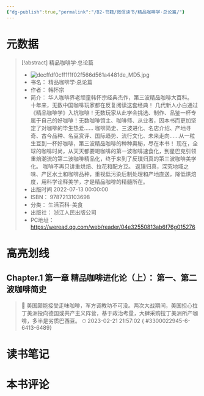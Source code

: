 ```yaml
---
{"dg-publish":true,"permalink":"/B2-书籍/微信读书/精品咖啡学·总论篇/"}
---
```


# 元数据
> [!abstract] 精品咖啡学·总论篇
> - ![decffdf0cff1f1f02f566d561a4481de_MD5.jpg](/img/user/images/decffdf0cff1f1f02f566d561a4481de_MD5.jpg)
> - 书名： 精品咖啡学·总论篇
> - 作者： 韩怀宗
> - 简介： 华人咖啡界老顽童韩怀宗经典杰作，第三波精品咖啡大百科。
十年来，无数中国咖啡玩家都在反复阅读这套经典！
几代新人小白通过《精品咖啡学》入坑咖啡！无数玩家从此学会挑选、制作、品鉴一杯专属于自己的好咖啡！无数咖啡馆主、咖啡师、从业者，因本书而更加坚定了对咖啡的毕生热爱……
咖啡简史、三波进化、名店介绍、产地寻奇、古今品种、名豆赏评、国际趋势、流行文化、未来走向……从一粒生豆到一杯好咖啡，第三波精品咖啡的种种奥秘，尽在本书！
现在，全球的咖啡时尚，从天天都要喝咖啡的第一波咖啡速食化，到星巴克引领重焙潮流的第二波咖啡精品化，终于来到了反璞归真的第三波咖啡美学化。
咖啡不再只讲重烘焙、拉花和配方豆。
返璞归真，深究地域之味、产区水土和咖啡品种，重视低污染后制处理和产地直送，降低烘焙度，用科学诠释美学，才是精品咖啡的精髓所在。
> - 出版时间 2022-07-13 00:00:00
> - ISBN： 9787213103698
> - 分类： 生活百科-美食
> - 出版社： 浙江人民出版公司
> - PC地址：https://weread.qq.com/web/reader/04e32550813ab6f76g015276

# 高亮划线

## Chapter.1 第一章 精品咖啡进化论（上）： 第一、第二波咖啡简史

> 📌 美国颇能接受走味咖啡，军方调教功不可没。两次大战期间，美国担心拉丁美洲投向德国或共产主义阵营，基于政治考量，大肆采购拉丁美洲所产咖啡，多半是劣质巴西豆。 
> ⏱ 2023-02-21 21:57:02
{ #3300022945-6-6413-6489}


# 读书笔记

# 本书评论
